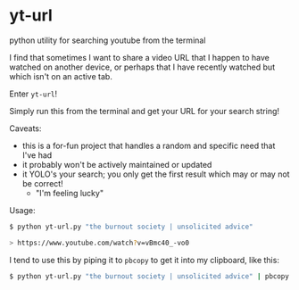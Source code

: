 # yt-url
python utility for searching youtube from the terminal

I find that sometimes I want to share a video URL that I happen to have watched on another device,
or perhaps that I have recently watched but which isn't on an active tab.

Enter `yt-url`!

Simply run this from the terminal and get your URL for your search string!

Caveats:
* this is a for-fun project that handles a random and specific need that I've had
* it probably won't be actively maintained or updated
* it YOLO's your search; you only get the first result which may or may not be correct!
    * "I'm feeling lucky"

Usage:

```bash
$ python yt-url.py "the burnout society | unsolicited advice"

> https://www.youtube.com/watch?v=vBmc40_-vo0
```

I tend to use this by piping it to `pbcopy` to get it into my clipboard, like this:

```bash
$ python yt-url.py "the burnout society | unsolicited advice" | pbcopy

```

